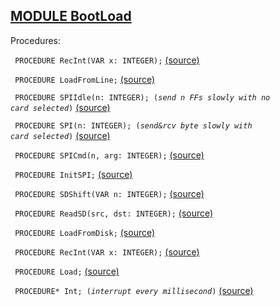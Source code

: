 
## [MODULE BootLoad](https://github.com/io-core/System/blob/main/BootLoad.Mod)

Procedures:


<code>  PROCEDURE RecInt(VAR x: INTEGER);</code> [(source)](https://github.com/io-core/System/blob/main/BootLoad.Mod#L19)


<code>  PROCEDURE LoadFromLine;</code> [(source)](https://github.com/io-core/System/blob/main/BootLoad.Mod#L29)


<code>  PROCEDURE SPIIdle(n: INTEGER); (*send n FFs slowly with no card selected*)</code> [(source)](https://github.com/io-core/System/blob/main/BootLoad.Mod#L41)


<code>  PROCEDURE SPI(n: INTEGER); (*send&rcv byte slowly with card selected*)</code> [(source)](https://github.com/io-core/System/blob/main/BootLoad.Mod#L48)


<code>  PROCEDURE SPICmd(n, arg: INTEGER);</code> [(source)](https://github.com/io-core/System/blob/main/BootLoad.Mod#L53)


<code>  PROCEDURE InitSPI;</code> [(source)](https://github.com/io-core/System/blob/main/BootLoad.Mod#L65)


<code>  PROCEDURE SDShift(VAR n: INTEGER);</code> [(source)](https://github.com/io-core/System/blob/main/BootLoad.Mod#L82)


<code>  PROCEDURE ReadSD(src, dst: INTEGER);</code> [(source)](https://github.com/io-core/System/blob/main/BootLoad.Mod#L90)


<code>  PROCEDURE LoadFromDisk;</code> [(source)](https://github.com/io-core/System/blob/main/BootLoad.Mod#L104)


<code>  PROCEDURE RecInt(VAR x: INTEGER);</code> [(source)](https://github.com/io-core/System/blob/main/BootLoad.Mod#L131)


<code>  PROCEDURE Load;</code> [(source)](https://github.com/io-core/System/blob/main/BootLoad.Mod#L141)


<code>  PROCEDURE* Int; (*interrupt every millisecond*)</code> [(source)](https://github.com/io-core/System/blob/main/BootLoad.Mod#L190)

